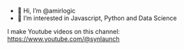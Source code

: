 - 👋 Hi, I’m @amirlogic
- 👀 I’m interested in Javascript, Python and Data Science

I make Youtube videos on this channel: https://www.youtube.com/@synlaunch



